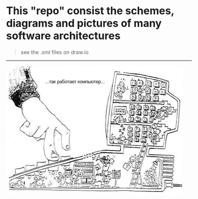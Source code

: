 # This "repo" consist the schemes, diagrams and pictures of many software architectures
> see the .xml files on draw.io 
---

![Logo](https://github.com/timurkashapov/draw.io/blob/master/draw.io-logo.jpg)
